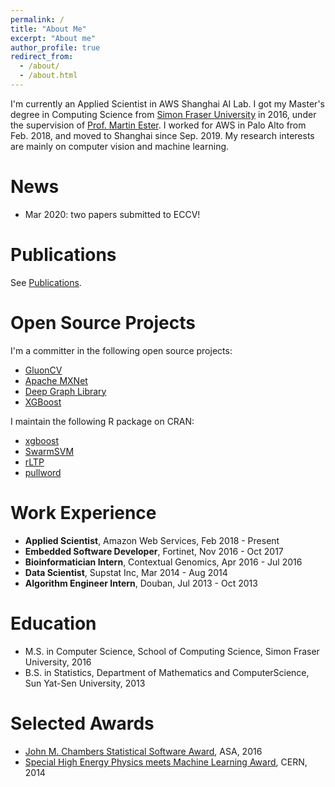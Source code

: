 ```yaml
---
permalink: /
title: "About Me"
excerpt: "About me"
author_profile: true
redirect_from: 
  - /about/
  - /about.html
---
```


I'm currently an Applied Scientist in AWS Shanghai AI Lab. I got my Master's degree in Computing Science from [Simon Fraser University](https://www.sfu.ca/) in 2016, under the supervision of [Prof. Martin Ester](https://www.cs.sfu.ca/~ester/). I worked for AWS in Palo Alto from Feb. 2018, and moved to Shanghai since Sep. 2019. My research interests are mainly on computer vision and machine learning.

# News

- Mar 2020: two papers submitted to ECCV!

# Publications

See [Publications](https://hetong007.github.io/publications/).

# Open Source Projects

I'm a committer in the following open source projects:

- [GluonCV](https://gluon-cv.mxnet.io/)
- [Apache MXNet](https://mxnet.apache.org/)
- [Deep Graph Library](https://www.dgl.ai/)
- [XGBoost](https://xgboost.ai/)

I maintain the following R package on CRAN:

- [xgboost](https://cran.r-project.org/web//packages/xgboost/index.html)
- [SwarmSVM](https://cran.r-project.org/web//packages/SwarmSVM/index.html)
- [rLTP](https://cran.r-project.org/web//packages/rLTP/index.html)
- [pullword](https://cran.r-project.org/web//packages/pullword/index.html)

# Work Experience

- **Applied Scientist**, Amazon Web Services, Feb 2018 - Present
- **Embedded Software Developer**, Fortinet, Nov 2016 - Oct 2017
- **Bioinformatician Intern**, Contextual Genomics, Apr 2016 - Jul 2016
- **Data Scientist**, Supstat Inc, Mar 2014 - Aug 2014
- **Algorithm Engineer Intern**, Douban, Jul 2013 - Oct 2013

# Education

- M.S. in Computer Science, School of Computing Science, Simon Fraser University, 2016
- B.S. in Statistics, Department of Mathematics and ComputerScience, Sun Yat-Sen University, 2013

# Selected Awards

- [John M. Chambers Statistical Software Award](http://stat-computing.org/awards/jmc/winners.html), ASA, 2016
- [Special High Energy Physics meets Machine Learning Award](https://atlas.cern/updates/atlas-news/machine-learning-wins-higgs-challenge), CERN, 2014

